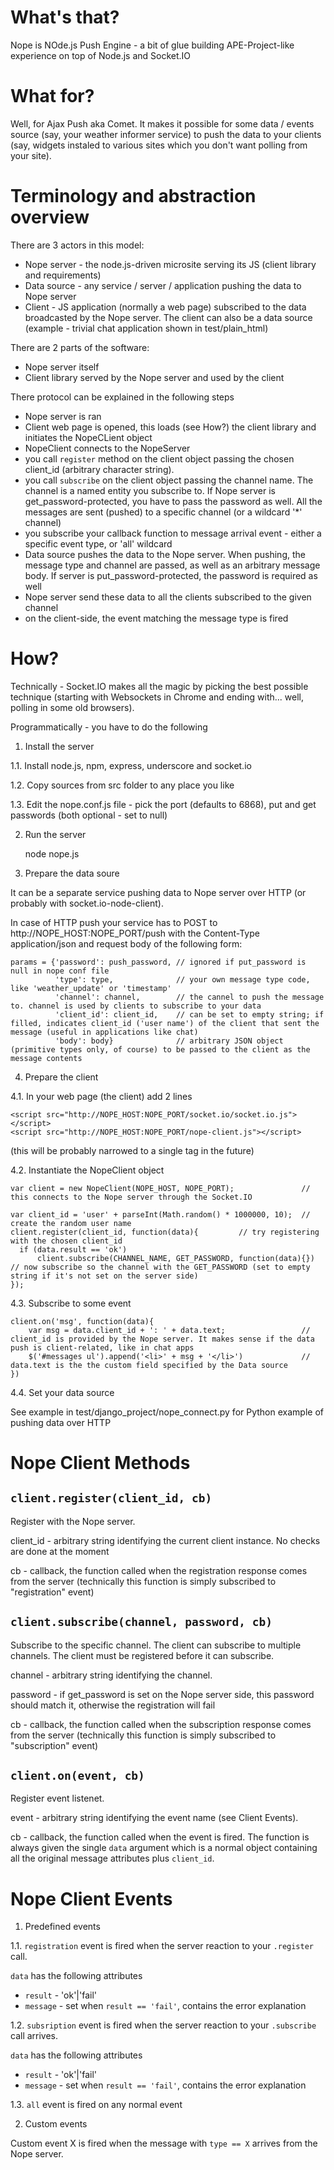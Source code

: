 What's that?
============

Nope is NOde.js Push Engine - a bit of glue building APE-Project-like experience on top of Node.js and Socket.IO

What for?
===========

Well, for Ajax Push aka Comet. It makes it possible for some data / events source (say, your weather informer service) to push the data to your clients (say, widgets instaled to various sites which you don't want polling from your site).

Terminology and abstraction overview
====================================

There are 3 actors in this model:

- Nope server - the node.js-driven microsite serving its JS (client library and requirements)
- Data source - any service / server / application pushing the data to Nope server
- Client - JS application (normally a web page) subscribed to the data broadcasted by the Nope server. The client can also be a data source (example - trivial chat application shown in test/plain_html) 

There are 2 parts of the software:

- Nope server itself
- Client library served by the Nope server and used by the client

There protocol can be explained in the following steps

- Nope server is ran
- Client web page is opened, this loads (see How?) the client library and initiates the NopeCLient object
- NopeClient connects to the NopeServer
- you call `register` method on the client object passing the chosen client_id (arbitrary character string). 
- you call `subscribe` on the client object passing the channel name. The channel is a named entity you subscribe to. If Nope server is get_password-protected, you have to pass the password as well. All the messages are sent (pushed) to a specific channel (or a wildcard '\*' channel)
- you subscribe your callback function to message arrival event - either a specific event type, or 'all' wildcard  
- Data source pushes the data to the Nope server. When pushing, the message type and channel are passed, as well as an arbitrary message body. If server is put_password-protected, the password is required as well
- Nope server send these data to all the clients subscribed to the given channel
- on the client-side, the event matching the message type is fired

How?
====

Technically - Socket.IO makes all the magic by picking the best possible technique (starting with Websockets in Chrome and ending with... well, polling in some old browsers).

Programmatically - you have to do the following

1) Install the server

1.1. Install node.js, npm, express, underscore and socket.io

1.2. Copy sources from src folder to any place you like

1.3. Edit the nope.conf.js file - pick the port (defaults to 6868), put and get passwords (both optional - set to null) 

2) Run the server

    node nope.js

3) Prepare the data soure

It can be a separate service pushing data to Nope server over HTTP (or probably with socket.io-node-client).

In case of HTTP push your service has to POST to http://NOPE_HOST:NOPE_PORT/push with the Content-Type application/json and request body of the following form:

    params = {'password': push_password, // ignored if put_password is null in nope conf file
              'type': type,              // your own message type code, like 'weather_update' or 'timestamp'
              'channel': channel,        // the cannel to push the message to. channel is used by clients to subscribe to your data
              'client_id': client_id,    // can be set to empty string; if filled, indicates client_id ('user name') of the client that sent the message (useful in applications like chat)
              'body': body}              // arbitrary JSON object (primitive types only, of course) to be passed to the client as the message contents
    
4) Prepare the client

4.1. In your web page (the client) add 2 lines

    <script src="http://NOPE_HOST:NOPE_PORT/socket.io/socket.io.js"></script>
    <script src="http://NOPE_HOST:NOPE_PORT/nope-client.js"></script>

(this will be probably narrowed to a single tag in the future)

4.2. Instantiate the NopeClient object

    var client = new NopeClient(NOPE_HOST, NOPE_PORT);               // this connects to the Nope server through the Socket.IO
    
    var client_id = 'user' + parseInt(Math.random() * 1000000, 10);  // create the random user name
    client.register(client_id, function(data){         // try registering with the chosen client_id
      if (data.result == 'ok')           
          client.subscribe(CHANNEL_NAME, GET_PASSWORD, function(data){})           // now subscribe so the channel with the GET_PASSWORD (set to empty string if it's not set on the server side)
    });
    
4.3. Subscribe to some event

    client.on('msg', function(data){
        var msg = data.client_id + ': ' + data.text;                 // client_id is provided by the Nope server. It makes sense if the data push is client-related, like in chat apps
        $('#messages ul').append('<li>' + msg + '</li>')             // data.text is the the custom field specified by the Data source
    })
    
4.4. Set your data source

See example in test/django_project/nope_connect.py for Python example of pushing data over HTTP

Nope Client Methods
===================

`client.register(client_id, cb)`
-------------

Register with the Nope server.

client_id - arbitrary string identifying the current client instance. No checks are done at the moment

cb - callback, the function called when the registration response comes from the server (technically this function is simply subscribed to "registration" event)

`client.subscribe(channel, password, cb)`
-------------

Subscribe to the specific channel. The client can subscribe to multiple channels. The client must be registered before it can subscribe.

channel - arbitrary string identifying the channel.

password - if get_password is set on the Nope server side, this password should match it, otherwise the registration will fail

cb - callback, the function called when the subscription response comes from the server (technically this function is simply subscribed to "subscription" event)

`client.on(event, cb)`
-------------

Register event listenet.

event - arbitrary string identifying the event name (see Client Events).

cb - callback, the function called when the event is fired. The function is always given the single `data` argument which is a normal object containing all the original message attributes plus `client_id`.

Nope Client Events
==================

1) Predefined events

1.1. `registration` event is fired when the server reaction to your `.register` call.

`data` has the following attributes

- `result` - 'ok'|'fail'
- `message` - set when `result == 'fail'`, contains the error explanation

1.2. `subsription` event is fired when the server reaction to your `.subscribe` call arrives.

`data` has the following attributes

- `result` - 'ok'|'fail'
- `message` - set when `result == 'fail'`, contains the error explanation

1.3. `all` event is fired on any normal event

2) Custom events

Custom event X is fired when the message with `type == X` arrives from the Nope server.

